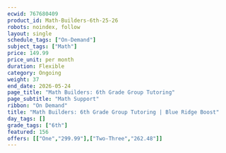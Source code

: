 ```yaml
---
ecwid: 767680409
product_id: Math-Builders-6th-25-26
robots: noindex, follow
layout: single
schedule_tags: ["On-Demand"]
subject_tags: ["Math"]
price: 149.99
price_unit: per month
duration: Flexible
category: Ongoing
weight: 37
end_date: 2026-05-24
page_title: "Math Builders: 6th Grade Group Tutoring"
page_subtitle: "Math Support"
ribbon: "On Demand"
title: "Math Builders: 6th Grade Group Tutoring | Blue Ridge Boost"
day_tags: []
grade_tags: ["6th"]
featured: 156
offers: [["One","299.99"],["Two-Three","262.48"]]
---
```

